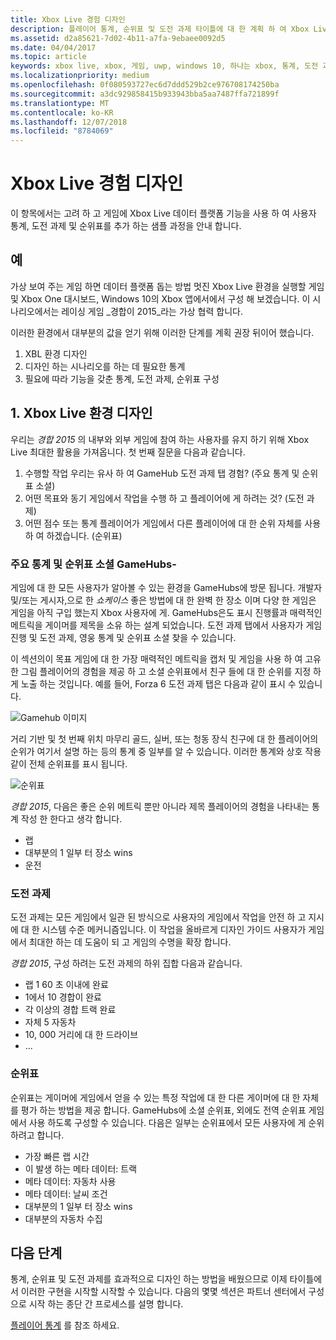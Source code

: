 ```yaml
---
title: Xbox Live 경험 디자인
description: 플레이어 통계, 순위표 및 도전 과제 타이틀에 대 한 계획 하 여 Xbox Live 구성원에 대 한 멋진 환경을 설계 하는 방법을 알아봅니다.
ms.assetid: d2a85621-7d02-4b11-a7fa-9ebaee0092d5
ms.date: 04/04/2017
ms.topic: article
keywords: xbox live, xbox, 게임, uwp, windows 10, 하나는 xbox, 통계, 도전 과제, 순위표, 디자인
ms.localizationpriority: medium
ms.openlocfilehash: 0f080593727ec6d7ddd529b2ce976708174250ba
ms.sourcegitcommit: a3dc929858415b933943bba5aa7487ffa721899f
ms.translationtype: MT
ms.contentlocale: ko-KR
ms.lasthandoff: 12/07/2018
ms.locfileid: "8784069"
---
```

# <a name="designing-xbox-live-experiences"></a>Xbox Live 경험 디자인

이 항목에서는 고려 하 고 게임에 Xbox Live 데이터 플랫폼 기능을 사용 하 여 사용자 통계, 도전 과제 및 순위표를 추가 하는 샘플 과정을 안내 합니다.

## <a name="example"></a>예
가상 보여 주는 게임 하면 데이터 플랫폼 돕는 방법 멋진 Xbox Live 환경을 실행할 게임 및 Xbox One 대시보드, Windows 10의 Xbox 앱에서에서 구성 해 보겠습니다. 이 시나리오에서는 레이싱 게임 _경합이 2015_라는 가상 협력 합니다.

이러한 환경에서 대부분의 값을 얻기 위해 이러한 단계를 계획 권장 뒤이어 했습니다.
1. XBL 환경 디자인
2. 디자인 하는 시나리오를 하는 데 필요한 통계
3. 필요에 따라 기능을 갖춘 통계, 도전 과제, 순위표 구성


## <a name="1-design-your-xbox-live-experiences"></a>1. Xbox Live 환경 디자인
우리는 _경합 2015_ 의 내부와 외부 게임에 참여 하는 사용자를 유지 하기 위해 Xbox Live 최대한 활용을 가져옵니다. 첫 번째 질문을 다음과 같습니다.

1. 수행할 작업 우리는 유사 하 여 GameHub 도전 과제 탭 경험? (주요 통계 및 순위표 소셜)
2. 어떤 목표와 동기 게임에서 작업을 수행 하 고 플레이어에 게 하려는 것? (도전 과제)
3. 어떤 점수 또는 통계 플레이어가 게임에서 다른 플레이어에 대 한 순위 자체를 사용 하 여 하겠습니다. (순위표)


### <a name="gamehubs---featured-statistics-and-social-leaderboards"></a>주요 통계 및 순위표 소셜 GameHubs-
게임에 대 한 모든 사용자가 알아볼 수 있는 환경을 GameHubs에 방문 됩니다. 개발자 및/또는 게시자,으로 한 _쇼케이스_ 좋은 방법에 대 한 완벽 한 장소 이며 다양 한 게임은 게임을 아직 구입 했는지 Xbox 사용자에 게. GameHubs은도 표시 진행률과 매력적인 메트릭을 게이머를 제목을 소유 하는 설계 되었습니다. 도전 과제 탭에서 사용자가 게임 진행 및 도전 과제, 영웅 통계 및 순위표 소셜 찾을 수 있습니다.

이 섹션의이 목표 게임에 대 한 가장 매력적인 메트릭을 캡처 및 게임을 사용 하 여 고유한 그림 플레이어의 경험을 제공 하 고 소셜 순위표에서 친구 들에 대 한 순위를 지정 하 게 노출 하는 것입니다. 예를 들어, Forza 6 도전 과제 탭은 다음과 같이 표시 수 있습니다.

![Gamehub 이미지](../images/omega/forza_gamehub.png)


거리 기반 및 첫 번째 위치 마무리 골드, 실버, 또는 청동 장식 친구에 대 한 플레이어의 순위가 여기서 설명 하는 등의 통계 중 일부를 알 수 있습니다. 이러한 통계와 상호 작용 같이 전체 순위표를 표시 됩니다.

![순위표](../images/omega/progress_gamehub_lb.png)

 _경합 2015_, 다음은 좋은 순위 메트릭 뿐만 아니라 제목 플레이어의 경험을 나타내는 통계 작성 한 한다고 생각 합니다.
 * 랩
 * 대부분의 1 일부 터 장소 wins
 * 운전


### <a name="achievements"></a>도전 과제
도전 과제는 모든 게임에서 일관 된 방식으로 사용자의 게임에서 작업을 안전 하 고 지시에 대 한 시스템 수준 메커니즘입니다. 이 작업을 올바르게 디자인 가이드 사용자가 게임에서 최대한 하는 데 도움이 되 고 게임의 수명을 확장 합니다.

_경합 2015_, 구성 하려는 도전 과제의 하위 집합 다음과 같습니다.
* 랩 1 60 초 이내에 완료
* 1에서 10 경합이 완료
* 각 이상의 경합 트랙 완료
* 자체 5 자동차
* 10, 000 거리에 대 한 드라이브
* ...


###  <a name="leaderboards"></a>순위표
순위표는 게이머에 게임에서 얻을 수 있는 특정 작업에 대 한 다른 게이머에 대 한 자체를 평가 하는 방법을 제공 합니다. GameHubs에 소셜 순위표, 외에도 전역 순위표 게임에서 사용 하도록 구성할 수 있습니다. 다음은 일부는 순위표에서 모든 사용자에 게 순위 하려고 합니다.

* 가장 빠른 랩 시간
 * 이 발생 하는 메타 데이터: 트랙
 * 메타 데이터: 자동차 사용
 * 메타 데이터: 날씨 조건
* 대부분의 1 일부 터 장소 wins
* 대부분의 자동차 수집

## <a name="next-steps"></a>다음 단계
통계, 순위표 및 도전 과제를 효과적으로 디자인 하는 방법을 배웠으므로 이제 타이틀에서 이러한 구현을 시작할 시작할 수 있습니다.  다음의 몇몇 섹션은 파트너 센터에서 구성으로 시작 하는 종단 간 프로세스를 설명 합니다.

[플레이어 통계](../leaderboards-and-stats-2017/player-stats.md) 를 참조 하세요.
